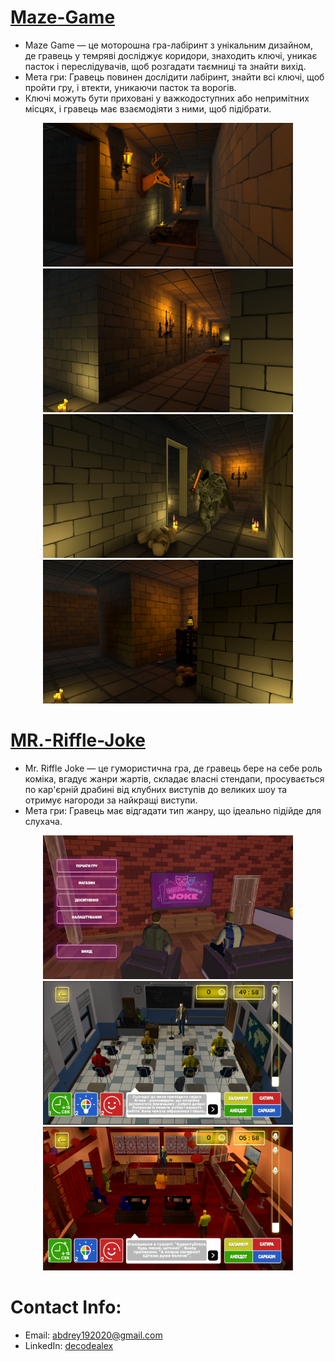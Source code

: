 

# [Maze-Game](https://github.com/Kosheew/Maze-Game.git) 

* Maze Game — це моторошна гра-лабіринт з унікальним дизайном, де гравець у темряві досліджує коридори, знаходить ключі, уникає пасток і переслідувачів, щоб розгадати таємниці та знайти вихід.
* Мета гри: Гравець повинен дослідити лабіринт, знайти всі ключі, щоб пройти гру, і втекти, уникаючи пасток та ворогів.
* Ключі можуть бути приховані у важкодоступних або непримітних місцях, і гравець має взаємодіяти з ними, щоб підібрати.

<p align="center">
<img src="https://github.com/Kosheew/Maze-Game/blob/main/Image/photo_1.jpg" width="400" height="230">
<img src="https://github.com/Kosheew/Maze-Game/blob/main/Image/photo_2.jpg" width="400" height="230">
<img src="https://github.com/Kosheew/Maze-Game/blob/main/Image/photo_3.jpg" width="400" height="230">
<img src="https://github.com/Kosheew/Maze-Game/blob/main/Image/photo_4.jpg" width="400" height="230">
</p>

# [MR.-Riffle-Joke](https://github.com/Kosheew/MR.-Riffle-Joke.git) 
* Mr. Riffle Joke — це гумористична гра, де гравець бере на себе роль коміка, вгадує жанри жартів, складає власні стендапи, просувається по кар'єрній драбині від клубних виступів до великих шоу та отримує нагороди за найкращі виступи.
* Мета гри: Гравець має відгадати тип жанру, що ідеально підійде для слухача.

<p align="center">
<img src="https://github.com/Kosheew/MR.-Riffle-Joke/blob/main/Image/Photo_1.png" width="400" height="230">
<img src="https://github.com/Kosheew/MR.-Riffle-Joke/blob/main/Image/Photo_2.png" width="400" height="230">
<img src="https://github.com/Kosheew/MR.-Riffle-Joke/blob/main/Image/Photo_3.png" width="400" height="230">
</p>

# Contact Info:

- Email: abdrey192020@gmail.com
- LinkedIn: [decodealex](www.linkedin.com/in/andriy-zakruzhnuy)
